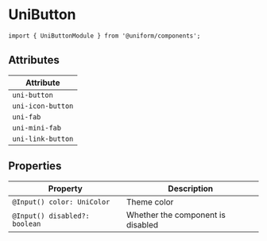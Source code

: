 # UniButton

`import { UniButtonModule } from '@uniform/components';`

## Attributes

| Attribute              |
|------------------------|
| `uni-button`           |
| `uni-icon-button`      |
| `uni-fab`              |
| `uni-mini-fab`         |
| `uni-link-button`      |

## Properties

| Property                      | Description                        |
|-------------------------------|------------------------------------|
| `@Input() color: UniColor`    | Theme color                        |
| `@Input() disabled?: boolean` | Whether the component is disabled  |
